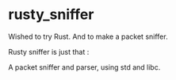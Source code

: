 # rusty_sniffer

Wished to try Rust.
And to make a packet sniffer.

Rusty sniffer is just that :

A packet sniffer and parser, using std and libc.

